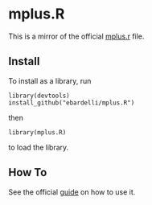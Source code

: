 # mplus.R

This is a mirror of the official [mplus.r](https://www.statmodel.com/mplus-R/) file.

## Install

To install as a library, run

```
library(devtools)
install_github("ebardelli/mplus.R")
```

then

```
library(mplus.R)
```

to load the library.

## How To

See the official [guide](https://www.statmodel.com/mplus-R/Mplus%20R%20tutorial.pdf) on how to use it.
